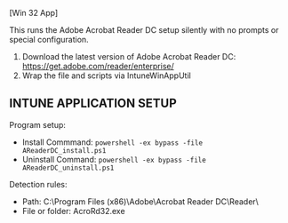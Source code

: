 [Win 32 App]

This runs the Adobe Acrobat Reader DC setup silently with no prompts or special configuration.  
1. Download the latest version of Adobe Acrobat Reader DC: https://get.adobe.com/reader/enterprise/
2. Wrap the file and scripts via IntuneWinAppUtil

**INTUNE APPLICATION SETUP**
----------------------------
Program setup:
- Install Commmand: ```powershell -ex bypass -file AReaderDC_install.ps1```
- Uninstall Command: ```powershell -ex bypass -file AReaderDC_uninstall.ps1```

Detection rules:
- Path: C:\Program Files (x86)\Adobe\Acrobat Reader DC\Reader\
- File or folder: AcroRd32.exe
